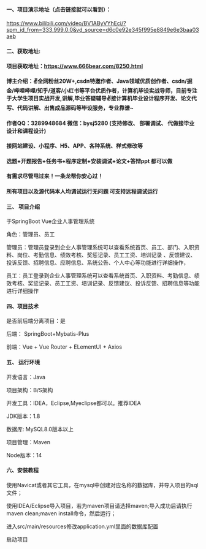 #### 一、项目演示地址（点击链接就可以看到）：

https://www.bilibili.com/video/BV1AByVYhEci/?spm_id_from=333.999.0.0&vd_source=d6c0e92e345f995e8849e6e3baa03aeb
#### 二、获取地址:

#### 项目获取地址：https://www.666bear.com/8250.html

**博主介绍：✌全网粉丝20W+,csdn特邀作者、Java领域优质创作者、csdn/掘金/哔哩哔哩/知乎/道客/小红书等平台优质作者，计算机毕设实战导师，目前专注于大学生项目实战开发,讲解,毕业答疑辅导✌接计算机毕业设计程序开发、论文代写、代码讲解、出售成品源码等毕设服务，专业靠谱~**

#### 作者QQ：3289948684 微信：bysj5280 (支持修改、 部署调试、 代做接毕业设计和课程设计)

#### 接网站建设、小程序、H5、APP、各种系统、样式修改等

#### 选题+开题报告+任务书+程序定制+安装调试+论文+答辩ppt 都可以做

#### 有需求尽管甩过来！一条龙帮你安心过！

#### 所有项目以及源代码本人均调试运行无问题 可支持远程调试运行


#### 三、 项目介绍

于SpringBoot Vue企业人事管理系统

角色：管理员、员工

 

管理员：管理员登录到企业人事管理系统可以查看系统首页、员工、部门、入职资料、岗位、考勤信息、绩效考核、奖惩记录、员工工资、培训记录 、反馈建议、投诉反馈、招聘信息、应聘信息、系统公告、个人中心等功能进行详细操作，

员工：员工登录到企业人事管理系统可以查看系统首页、入职资料、考勤信息、绩效考核、奖惩记录、员工工资、培训记录、反馈建议、投诉反馈、招聘信息等功能进行详细操作

#### 四、项目技术

是否前后端分离项目：是

后端： SpringBoot+Mybatis-Plus

前端：Vue + Vue Router + ELementUI + Axios

#### 五、 运行环境

开发语言：Java

项目架构：B/S架构

开发工具：IDEA，Eclipse,Myeclipse都可以。推荐IDEA

JDK版本：1.8

数据库: MySQL8.0版本以上

项目管理：Maven

Node版本：14



#### 六、安装教程

使用Navicat或者其它工具，在mysql中创建对应名称的数据库，并导入项目的sql文件；

使用IDEA/Eclipse导入项目，若为maven项目请选择maven;导入成功后请执行maven clean;maven install命令，然后运行；

进入src/main/resources修改application.yml里面的数据库配置

启动项目
